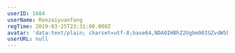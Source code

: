 ```yaml
---
userID: 1684
userName: Renzaiyuanfang
regTime: 2019-03-25T23:31:00.000Z
avatar: 'data:text/plain; charset=utf-8;base64,NDA0IHBhZ2Ugbm90IGZvdW5kCg=='
userURL: null
---
```



